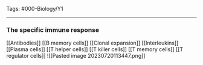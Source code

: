 Tags: #000-Biology/Y1

---
### The specific immune response
[[Antibodies]]
[[B memory cells]]
[[Clonal expansion]]
[[Interleukins]]
[[Plasma cells]]
[[T helper cells]]
[[T killer cells]]
[[T memory cells]]
[[T regulator cells]]
![[Pasted image 20230720113447.png]]